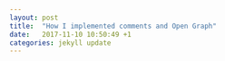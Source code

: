```yaml
---
layout: post
title:  "How I implemented comments and Open Graph"
date:   2017-11-10 10:50:49 +1
categories: jekyll update
---
```

